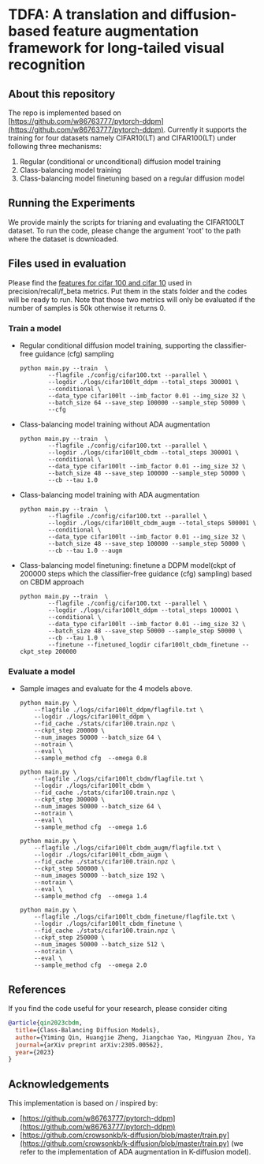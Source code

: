 # TDFA: A translation and diffusion-based feature augmentation framework for long-tailed visual recognition



## About this repository
The repo is implemented based on [https://github.com/w86763777/pytorch-ddpm](https://github.com/w86763777/pytorch-ddpm). Currently it supports the training for four datasets namely CIFAR10(LT) and CIFAR100(LT) under following three mechanisms:

1. Regular (conditional or unconditional) diffusion model training
2. Class-balancing model training
3. Class-balancing model finetuning based on a regular diffusion model

## Running the Experiments
We provide mainly the scripts for trianing and evaluating the CIFAR100LT dataset.
To run the code, please change the argument 'root' to the path where the dataset is downloaded.

## Files used in evaluation

Please find the [features for cifar 100 and cifar 10](https://drive.google.com/drive/folders/1Y89vu9DGiQsHl8YvwMrr_7UT4p4Pg_wV?usp=sharing) used in precision/recall/f_beta metrics. Put them in the stats folder and the codes will be ready to run. Note that those two metrics will only be evaluated if the number of samples is 50k otherwise it returns 0.


### Train a model
* Regular conditional diffusion model training, supporting the classifier-free guidance (cfg) sampling
    ```
    python main.py --train  \
            --flagfile ./config/cifar100.txt --parallel \
            --logdir ./logs/cifar100lt_ddpm --total_steps 300001 \
            --conditional \
            --data_type cifar100lt --imb_factor 0.01 --img_size 32 \
            --batch_size 64 --save_step 100000 --sample_step 50000 \
            --cfg
    ```

* Class-balancing model training without ADA augmentation
    ```
    python main.py --train  \
            --flagfile ./config/cifar100.txt --parallel \
            --logdir ./logs/cifar100lt_cbdm --total_steps 300001 \
            --conditional \
            --data_type cifar100lt --imb_factor 0.01 --img_size 32 \
            --batch_size 48 --save_step 100000 --sample_step 50000 \
            --cb --tau 1.0
    ```

* Class-balancing model training with ADA augmentation
    ```
    python main.py --train  \
            --flagfile ./config/cifar100.txt --parallel \
            --logdir ./logs/cifar100lt_cbdm_augm --total_steps 500001 \
            --conditional \
            --data_type cifar100lt --imb_factor 0.01 --img_size 32 \
            --batch_size 48 --save_step 100000 --sample_step 50000 \
            --cb --tau 1.0 --augm
    ```

* Class-balancing model finetuning: finetune a DDPM model(ckpt of 200000 steps which the classifier-free guidance (cfg) sampling) based on CBDM approach
    ```
    python main.py --train  \
            --flagfile ./config/cifar100.txt --parallel \
            --logdir ./logs/cifar100lt_ddpm --total_steps 100001 \
            --conditional \
            --data_type cifar100lt --imb_factor 0.01 --img_size 32 \
            --batch_size 48 --save_step 50000 --sample_step 50000 \
            --cb --tau 1.0 \
            --finetune --finetuned_logdir cifar100lt_cbdm_finetune --ckpt_step 200000
    ```

### Evaluate a model
* Sample images and evaluate for the 4 models above.

    ```
    python main.py \
        --flagfile ./logs/cifar100lt_ddpm/flagfile.txt \
        --logdir ./logs/cifar100lt_ddpm \
        --fid_cache ./stats/cifar100.train.npz \
        --ckpt_step 200000 \
        --num_images 50000 --batch_size 64 \
        --notrain \
        --eval \
        --sample_method cfg  --omega 0.8
    ```

    ```
    python main.py \
        --flagfile ./logs/cifar100lt_cbdm/flagfile.txt \
        --logdir ./logs/cifar100lt_cbdm \
        --fid_cache ./stats/cifar100.train.npz \
        --ckpt_step 300000 \
        --num_images 50000 --batch_size 64 \
        --notrain \
        --eval \
        --sample_method cfg  --omega 1.6
    ```

    ```
    python main.py \
        --flagfile ./logs/cifar100lt_cbdm_augm/flagfile.txt \
        --logdir ./logs/cifar100lt_cbdm_augm \
        --fid_cache ./stats/cifar100.train.npz \
        --ckpt_step 500000 \
        --num_images 50000 --batch_size 192 \
        --notrain \
        --eval \
        --sample_method cfg  --omega 1.4
    ```

    ```
    python main.py \
        --flagfile ./logs/cifar100lt_cbdm_finetune/flagfile.txt \
        --logdir ./logs/cifar100lt_cbdm_finetune \
        --fid_cache ./stats/cifar100.train.npz \
        --ckpt_step 250000 \
        --num_images 50000 --batch_size 512 \
        --notrain \
        --eval \
        --sample_method cfg  --omega 2.0
    ```

## References

If you find the code useful for your research, please consider citing
```bib
@article{qin2023cbdm,
  title={Class-Balancing Diffusion Models},
  author={Yiming Qin, Huangjie Zheng, Jiangchao Yao, Mingyuan Zhou, Ya Zhang},
  journal={arXiv preprint arXiv:2305.00562},
  year={2023}
}
```

## Acknowledgements

This implementation is based on / inspired by:

- [https://github.com/w86763777/pytorch-ddpm](https://github.com/w86763777/pytorch-ddpm) 
- [https://github.com/crowsonkb/k-diffusion/blob/master/train.py](https://github.com/crowsonkb/k-diffusion/blob/master/train.py) (we refer to the implementation of ADA augmentation in K-diffusion model).
